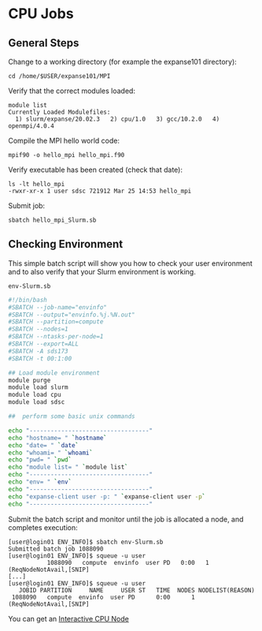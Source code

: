 # CPU Jobs

## General Steps

Change to a working directory \(for example the expanse101 directory\):

```text
cd /home/$USER/expanse101/MPI
```

Verify that the correct modules loaded:

```text
module list
Currently Loaded Modulefiles:
  1) slurm/expanse/20.02.3   2) cpu/1.0   3) gcc/10.2.0   4) openmpi/4.0.4
```

Compile the MPI hello world code:

```text
mpif90 -o hello_mpi hello_mpi.f90
```

Verify executable has been created \(check that date\):

```text
ls -lt hello_mpi
-rwxr-xr-x 1 user sdsc 721912 Mar 25 14:53 hello_mpi
```

Submit job:

```text
sbatch hello_mpi_Slurm.sb
```

## Checking Environment

This simple batch script will show you how to check your user environment and to also verify that your Slurm environment is working.

`env-Slurm.sb`
```bash
#!/bin/bash
#SBATCH --job-name="envinfo"
#SBATCH --output="envinfo.%j.%N.out"
#SBATCH --partition=compute
#SBATCH --nodes=1
#SBATCH --ntasks-per-node=1
#SBATCH --export=ALL
#SBATCH -A sds173
#SBATCH -t 00:1:00

## Load module environment
module purge
module load slurm
module load cpu
module load sdsc

##  perform some basic unix commands

echo "----------------------------------"
echo "hostname= " `hostname`
echo "date= " `date`
echo "whoami= " `whoami`
echo "pwd= " `pwd`
echo "module list= " `module list`
echo "----------------------------------"
echo "env= " `env`
echo "----------------------------------"
echo "expanse-client user -p: " `expanse-client user -p`
echo "----------------------------------"
```

Submit the batch script and monitor until the job is allocated a node, and completes execution:

```text
[user@login01 ENV_INFO]$ sbatch env-Slurm.sb
Submitted batch job 1088090
[user@login01 ENV_INFO]$ squeue -u user
           1088090   compute  envinfo  user PD   0:00   1 (ReqNodeNotAvail,[SNIP]
[...]
[user@login01 ENV_INFO]$ squeue -u user
   JOBID PARTITION     NAME     USER ST   TIME  NODES NODELIST(REASON)
 1088090   compute  envinfo  user PD      0:00      1 (ReqNodeNotAvail,[SNIP]
```

You can get an [Interactive CPU Node](../#interactive-jobs)

